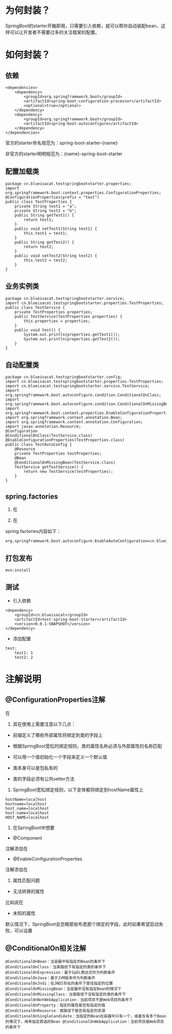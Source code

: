 # 为何封装？

SpringBoot的starter开箱即用，只需要引入依赖，就可以帮你自动装配bean，这样可以让开发者不需要过多的关注框架的配置。

# 如何封装？

## 依赖

```
<dependencies>
    <dependency>
        <groupId>org.springframework.boot</groupId>
        <artifactId>spring-boot-configuration-processor</artifactId>
        <optional>true</optional>
    </dependency>
    <dependency>
        <groupId>org.springframework.boot</groupId>
        <artifactId>spring-boot-autoconfigure</artifactId>
    </dependency>
</dependencies>
```

官方的starter命名规范为：spring-boot-starter-{name}

非官方的starter明明规范为：{name}-spring-boot-starter

## 配置加载类

```
package cn.blueisacat.testspringbootstarter.properties;
import org.springframework.boot.context.properties.ConfigurationProperties;
@ConfigurationProperties(prefix = "test")
public class TestProperties {
    private String test1 = "a";
    private String test2 = "b";
    public String getTest1() {
        return test1;
    }
    public void setTest1(String test1) {
        this.test1 = test1;
    }
    public String getTest2() {
        return test2;
    }
    public void setTest2(String test2) {
        this.test2 = test2;
    }
}
```

## 业务实例类

```
package cn.blueisacat.testspringbootstarter.service;
import cn.blueisacat.testspringbootstarter.properties.TestProperties;
public class TestService {
    private TestProperties properties;
    public TestService(TestProperties properties) {
        this.properties = properties;
    }
    public void test() {
        System.out.println(properties.getTest1());
        System.out.println(properties.getTest2());
    }
}
```

## 自动配置类

```
package cn.blueisacat.testspringbootstarter.config;
import cn.blueisacat.testspringbootstarter.properties.TestProperties;
import cn.blueisacat.testspringbootstarter.service.TestService;
import org.springframework.boot.autoconfigure.condition.ConditionalOnClass;
import org.springframework.boot.autoconfigure.condition.ConditionalOnMissingBean;
import org.springframework.boot.context.properties.EnableConfigurationProperties;
import org.springframework.context.annotation.Bean;
import org.springframework.context.annotation.Configuration;
import javax.annotation.Resource;
@Configuration
@ConditionalOnClass(TestService.class)
@EnableConfigurationProperties(TestProperties.class)
public class TestAutoConfig {
    @Resource
    private TestProperties testProperties;
    @Bean
    @ConditionalOnMissingBean(TestService.class)
    TestService getTestService() {
        return new TestService(testProperties);
    }
}
```

## spring.factories

1. 在

1. 在

spring.factories内容如下：

```
org.springframework.boot.autoconfigure.EnableAutoConfiguration=cn.blueisacat.testspringbootstarter.config.TestAutoConfig
```

## 打包发布

```
mvn:install
```

## 测试

- 引入依赖

```
<dependency>
	<groupId>cn.blueisacat</groupId>
    <artifactId>test-spring-boot-starter</artifactId>
    <version>0.0.1-SNAPSHOT</version>
</dependency>	
```

- 添加配置

```
test:
    test1: 1
    test2: 2
```

# 注解说明

## @ConfigurationProperties注解

在 

1. 其在使用上需要注意以下几点：

- 前缀定义了哪些外部属性将绑定到类的字段上

- 根据SpringBoot宽松的绑定规则，类的属性名称必须与外部属性的名称匹配

- 可以用一个值初始化一个字段来定义一个默认值

- 类本身可以是包私有的

- 类的字段必须有公共setter方法

1. SpringBoot宽松绑定规则，以下变体都将绑定到hostName属性上

```
hostName=localhost
hostname=localhost
host_name=localhost
host-name=localhost
HOST_NAME=localhost
```

1. 在SpringBoot中想要 

- @Component

注解添加在 

- @EnableConfigurationProperties

注解添加在 

1. 属性匹配问题

- 无法转换的属性

比如说在 

- 未知的属性

默认情况下，SpringBoot会忽略那些布恩那个绑定的字段，此时如果希望启动失败，可以设置

## @ConditionalOn相关注解

```
@ConditionalOnBean：当容器中有指定的Bean的条件下  
@ConditionalOnClass：当类路径下有指定的类的条件下  
@ConditionalOnExpression：基于SpEL表达式作为判断条件  
@ConditionalOnJava：基于JVM版本作为判断条件  
@ConditionalOnJndi：在JNDI存在的条件下查找指定的位置  
@ConditionalOnMissingBean：当容器中没有指定Bean的情况下  
@ConditionalOnMissingClass：当类路径下没有指定的类的条件下  
@ConditionalOnNotWebApplication：当前项目不是Web项目的条件下  
@ConditionalOnProperty：指定的属性是否有指定的值  
@ConditionalOnResource：类路径下是否有指定的资源  
@ConditionalOnSingleCandidate：当指定的Bean在容器中只有一个，或者在有多个Bean的情况下，用来指定首选的Bean @ConditionalOnWebApplication：当前项目是Web项目的条件下  
```